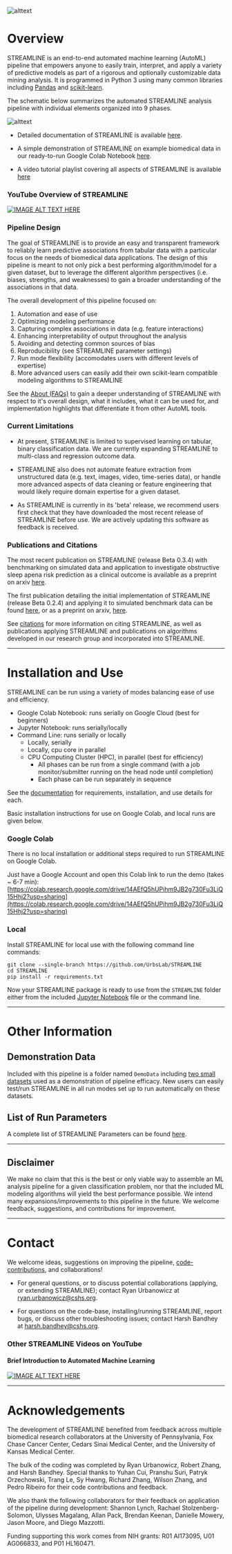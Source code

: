 ![alttext](https://github.com/UrbsLab/STREAMLINE/blob/main/docs/source/pictures/STREAMLINE_Logo_Full.png?raw=true)
# Overview

STREAMLINE is an end-to-end automated machine learning (AutoML) pipeline
that empowers anyone to easily train, interpret, and apply a variety of predictive models as
part of a rigorous and optionally customizable data mining analysis. It is programmed in
Python 3 using many common libraries including [Pandas](https://pandas.pydata.org/)
and [scikit-learn](https://scikit-learn.org/stable/).

The schematic below summarizes the automated STREAMLINE analysis pipeline with individual elements organized into 9 phases.

![alttext](https://github.com/UrbsLab/STREAMLINE/blob/main/docs/source/pictures/STREAMLINE_paper_new_lightcolor.png?raw=true)

* Detailed documentation of STREAMLINE is available [here](https://urbslab.github.io/STREAMLINE/index.html).

* A simple demonstration of STREAMLINE on example biomedical data in our ready-to-run Google Colab Notebook [here](https://colab.research.google.com/drive/14AEfQ5hUPihm9JB2g730Fu3LiQ15Hhj2?usp=sharing).

* A video tutorial playlist covering all aspects of STREAMLINE is available [here](https://www.youtube.com/playlist?list=PLafPhSv1OSDcvu8dcbxb-LHyasQ1ZvxfJ)

### YouTube Overview of STREAMLINE
[![IMAGE ALT TEXT HERE](https://img.youtube.com/vi/xVc4JEbnIs8/0.jpg)](https://www.youtube.com/watch?v=xVc4JEbnIs8)

### Pipeline Design
The goal of STREAMLINE is to provide an easy and transparent framework
to reliably learn predictive associations from tabular data with a particular focus on the needs of biomedical data applications. 
The design of this pipeline is meant to not only pick a best performing algorithm/model for a given dataset,
but to leverage the different algorithm perspectives (i.e. biases, strengths,
and weaknesses) to gain a broader understanding of the associations in that data.

The overall development of this pipeline focused on:
   1. Automation and ease of use
   2. Optimizing modeling performance
   3. Capturing complex associations in data (e.g. feature interactions)
   4. Enhancing interpretability of output throughout the analysis
   5. Avoiding and detecting common sources of bias
   6. Reproducibility (see STREAMLINE parameter settings)
   7. Run mode flexibility (accomodates users with different levels of expertise)
   8. More advanced users can easily add their own scikit-learn compatible modeling algorithms to STREAMLINE

See the [About (FAQs)](https://urbslab.github.io/STREAMLINE/about.html) to gain a deeper understanding of STREAMLINE with respect to it's overall design, what it includes, what it can be used for, and implementation highlights that differentiate it from other AutoML tools.

### Current Limitations
* At present, STREAMLINE is limited to supervised learning on tabular,
binary classification data. We are currently expanding STREAMLINE to multi-class
and regression outcome data. 

* STREAMLINE also does not automate feature extraction from unstructured data (e.g. text, images, video, time-series data), or handle more advanced aspects of data cleaning or feature engineering that would likely require domain expertise for a given dataset. 

* As STREAMLINE is currently in its 'beta' release, we recommend users first check that they have downloaded the
most recent release of STREAMLINE before use. We are actively updating this software as feedback is received.

### Publications and Citations
The most recent publication on STREAMLINE (release Beta 0.3.4) with benchmarking on simulated data and application to investigate obstructive sleep apena risk prediction as a clinical outcome is available as a preprint on arxiv [here](
https://doi.org/10.48550/arXiv.2312.05461). 

The first publication detailing the initial implementation of STREAMLINE (release Beta 0.2.4) and applying it to
simulated benchmark data can be found [here](https://link.springer.com/chapter/10.1007/978-981-19-8460-0_9), or as a preprint on arxiv, [here](https://arxiv.org/abs/2206.12002?fbclid=IwAR1toW5AtDJQcna0_9Sj73T9kJvuB-x-swnQETBGQ8lSwBB0z2N1TByEwlw).

See [citations](https://urbslab.github.io/STREAMLINE/citation.html) for more information on citing STREAMLINE, as well as publications applying STREAMLINE and publications on algorithms developed in our research group and incorporated into STREAMLINE.

***
# Installation and Use
STREAMLINE can be run using a variety of modes balancing ease of use and efficiency.
* Google Colab Notebook: runs serially on Google Cloud (best for beginners)
* Jupyter Notebook: runs serially/locally
* Command Line: runs serially or locally
   * Locally, serially
   * Locally, cpu core in parallel
   * CPU Computing Cluster (HPC), in parallel (best for efficiency)
      * All phases can be run from a single command (with a job monitor/submitter running on the head node until completion)
      * Each phase can be run separately in sequence

See the [documentation](https://urbslab.github.io/STREAMLINE/index.html) for requirements, installation, and use details for each.

Basic installation instructions for use on Google Colab, and local runs are given below.

### Google Colab
There is no local installation or additional steps required to run
STREAMLINE on Google Colab.

Just have a Google Account and open this Colab link to run the demo (takes ~ 6-7 min):
[https://colab.research.google.com/drive/14AEfQ5hUPihm9JB2g730Fu3LiQ15Hhj2?usp=sharing](https://colab.research.google.com/drive/14AEfQ5hUPihm9JB2g730Fu3LiQ15Hhj2?usp=sharing)


### Local
Install STREAMLINE for local use with the following command line commands:

```
git clone --single-branch https://github.com/UrbsLab/STREAMLINE
cd STREAMLINE
pip install -r requirements.txt
```

Now your STREAMLINE package is ready to use from the `STREAMLINE` folder either
from the included [Jupyter Notebook](https://github.com/UrbsLab/STREAMLINE/blob/main/STREAMLINE_Notebook.ipynb) file or the command line.

***
# Other Information
## Demonstration Data
Included with this pipeline is a folder named `DemoData` including [two small datasets](https://urbslab.github.io/STREAMLINE/data.html#demonstration-data) used as a demonstration of
pipeline efficacy. New users can easily test/run STREAMLINE in all run modes set up to run automatically on these datasets.

## List of Run Parameters
A complete list of STREAMLINE Parameters can be found [here](https://urbslab.github.io/STREAMLINE/parameters.html).

***
## Disclaimer
We make no claim that this is the best or only viable way to assemble an ML analysis pipeline for a given
classification problem, nor that the included ML modeling algorithms will yield the best performance possible.
We intend many expansions/improvements to this pipeline in the future. We welcome feedback, suggestions, and contributions for improvement.

***
# Contact
We welcome ideas, suggestions on improving the pipeline, [code-contributions](https://https://urbslab.github.io/STREAMLINE/contributing.html), and collaborations!

* For general questions, or to discuss potential collaborations (applying, or extending STREAMLINE); contact Ryan Urbanowicz at ryan.urbanowicz@cshs.org.

* For questions on the code-base, installing/running STREAMLINE, report bugs, or discuss other troubleshooting issues; contact Harsh Bandhey at harsh.bandhey@cshs.org.

### Other STREAMLINE Videos on YouTube

#### Brief Introduction to Automated Machine Learning
[![IMAGE ALT TEXT HERE](https://img.youtube.com/vi/IjX0phz3LLE/0.jpg)](https://www.youtube.com/watch?v=IjX0phz3LLE)


***
# Acknowledgements
The development of STREAMLINE benefited from feedback across multiple biomedical research collaborators at the University of Pennsylvania, Fox Chase Cancer Center, Cedars Sinai Medical Center, and the University of Kansas Medical Center.

The bulk of the coding was completed by Ryan Urbanowicz, Robert Zhang, and Harsh Bandhey. Special thanks to
Yuhan Cui, Pranshu Suri, Patryk Orzechowski, Trang Le, Sy Hwang, Richard Zhang, Wilson Zhang,
and Pedro Ribeiro for their code contributions and feedback.  

We also thank the following collaborators for their feedback on application
of the pipeline during development: Shannon Lynch, Rachael Stolzenberg-Solomon,
Ulysses Magalang, Allan Pack, Brendan Keenan, Danielle Mowery, Jason Moore, and Diego Mazzotti.

Funding supporting this work comes from NIH grants: R01 AI173095, U01 AG066833, and P01 HL160471.

